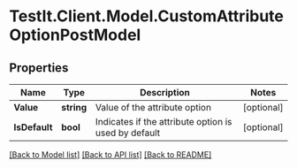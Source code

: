 # TestIt.Client.Model.CustomAttributeOptionPostModel

## Properties

Name | Type | Description | Notes
------------ | ------------- | ------------- | -------------
**Value** | **string** | Value of the attribute option | [optional] 
**IsDefault** | **bool** | Indicates if the attribute option is used by default | [optional] 

[[Back to Model list]](../README.md#documentation-for-models) [[Back to API list]](../README.md#documentation-for-api-endpoints) [[Back to README]](../README.md)


